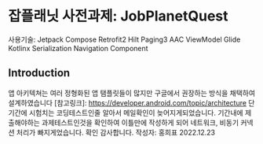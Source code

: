 잡플래닛 사전과제: JobPlanetQuest
=================

사용기술:
Jetpack Compose
Retrofit2
Hilt
Paging3
AAC ViewModel
Glide
Kotlinx Serialization
Navigation Component

Introduction
------------

앱 아키텍쳐는 여러 정형화된 앱 탬플릿들이 많지만 구글에서 권장하는 방식을 채택하여 설계하였습니다
[참고링크]: https://developer.android.com/topic/architecture
단기간에 시험치는 코딩테스트인줄 알아서 메일확인이 늦어지게되었습니다.
기간내에 제출해야하는 과제테스트인것을 확인하여 이틀만에 작성하게 되어 네트워크, 비동기 커넥션 처리가 빠지게었습니다.
확인 감사합니다.
작성자: 홍희표 2022.12.23
